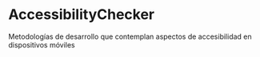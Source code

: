 # AccessibilityChecker
Metodologías de desarrollo que contemplan aspectos de accesibilidad en dispositivos móviles
